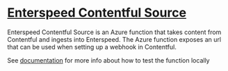 # [Enterspeed Contentful Source](https://www.enterspeed.com/)

Enterspeed Contentful Source is an Azure function that takes content from Contentful and ingests into Enterspeed. 
The Azure function exposes an url that can be used when setting up a webhook in Contentful.

See [documentation](./documentation/README.md) for more info about how to test the function locally
